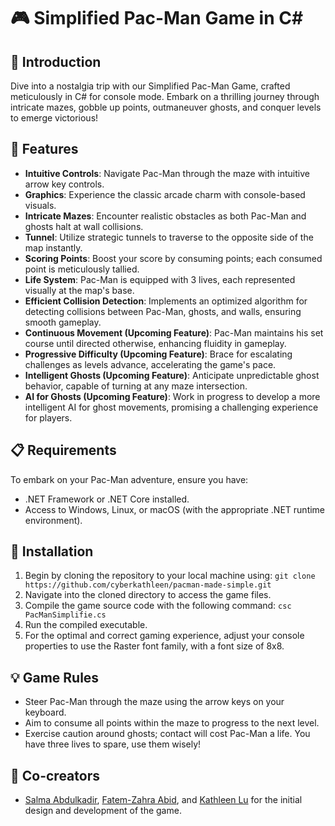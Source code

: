 # 🎮 Simplified Pac-Man Game in C#

## 📜 Introduction

Dive into a nostalgia trip with our Simplified Pac-Man Game, crafted meticulously in C# for console mode. Embark on a thrilling journey through intricate mazes, gobble up points, outmaneuver ghosts, and conquer levels to emerge victorious!

## 🌟 Features

- **Intuitive Controls**: Navigate Pac-Man through the maze with intuitive arrow key controls.
- **Graphics**: Experience the classic arcade charm with console-based visuals.
- **Intricate Mazes**: Encounter realistic obstacles as both Pac-Man and ghosts halt at wall collisions.
- **Tunnel**: Utilize strategic tunnels to traverse to the opposite side of the map instantly.
- **Scoring Points**: Boost your score by consuming points; each consumed point is meticulously tallied.
- **Life System**: Pac-Man is equipped with 3 lives, each represented visually at the map's base.
- **Efficient Collision Detection**: Implements an optimized algorithm for detecting collisions between Pac-Man, ghosts, and walls, ensuring smooth gameplay.
- **Continuous Movement (Upcoming Feature)**: Pac-Man maintains his set course until directed otherwise, enhancing fluidity in gameplay.
- **Progressive Difficulty (Upcoming Feature)**: Brace for escalating challenges as levels advance, accelerating the game's pace.
- **Intelligent Ghosts (Upcoming Feature)**: Anticipate unpredictable ghost behavior, capable of turning at any maze intersection.
- **AI for Ghosts (Upcoming Feature)**: Work in progress to develop a more intelligent AI for ghost movements, promising a challenging experience for players.

## 📋 Requirements

To embark on your Pac-Man adventure, ensure you have:

- .NET Framework or .NET Core installed.
- Access to Windows, Linux, or macOS (with the appropriate .NET runtime environment).

## 🔧 Installation

1. Begin by cloning the repository to your local machine using: `git clone https://github.com/cyberkathleen/pacman-made-simple.git`
2. Navigate into the cloned directory to access the game files.
3. Compile the game source code with the following command: `csc PacManSimplifie.cs`
4. Run the compiled executable.
5. For the optimal and correct gaming experience, adjust your console properties to use the Raster font family, with a font size of 8x8.

## 💡 Game Rules

- Steer Pac-Man through the maze using the arrow keys on your keyboard.
- Aim to consume all points within the maze to progress to the next level.
- Exercise caution around ghosts; contact will cost Pac-Man a life. You have three lives to spare, use them wisely!

## 🤝 Co-creators

- [Salma Abdulkadir](https://github.com/salabdulk), [Fatem-Zahra Abid](https://github.com/fatemzh), and [Kathleen Lu](https://github.com/cyberkathleen) for the initial design and development of the game.
